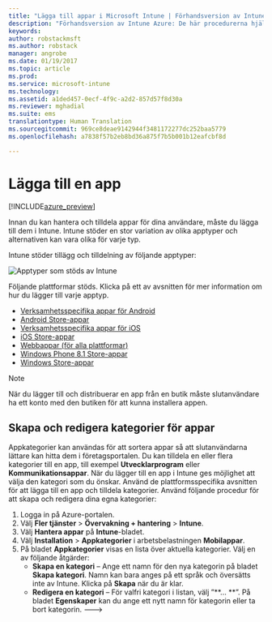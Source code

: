 ```yaml
---
title: "Lägga till appar i Microsoft Intune | Förhandsversion av Intune Azure | Microsoft Docs"
description: "Förhandsversion av Intune Azure: De här procedurerna hjälper dig att få dina appar till Intune, redo att tilldelas till användare och enheter. "
keywords: 
author: robstackmsft
ms.author: robstack
manager: angrobe
ms.date: 01/19/2017
ms.topic: article
ms.prod: 
ms.service: microsoft-intune
ms.technology: 
ms.assetid: a1ded457-0ecf-4f9c-a2d2-857d57f8d30a
ms.reviewer: mghadial
ms.suite: ems
translationtype: Human Translation
ms.sourcegitcommit: 969ce8deae9142944f3481172277dc252baa5779
ms.openlocfilehash: a7838f57b2eb8bd36a875f7b5b001b12eafcbf8d

---
```


# <a name="how-to-add-an-app"></a>Lägga till en app 

[!INCLUDE[azure_preview](../includes/azure_preview.md)]

Innan du kan hantera och tilldela appar för dina användare, måste du lägga till dem i Intune. Intune stöder en stor variation av olika apptyper och alternativen kan vara olika för varje typ.

Intune stöder tillägg och tilldelning av följande apptyper:

![Apptyper som stöds av Intune](./media/app-types.png)

Följande plattformar stöds. Klicka på ett av avsnitten för mer information om hur du lägger till varje apptyp.

- [Verksamhetsspecifika appar för Android](/intune-azure/manage-apps/android-lob-app)
- [Android Store-appar](/intune-azure/manage-apps/android-store-app)
- [Verksamhetsspecifika appar för iOS](/intune-azure/manage-apps/ios-lob-app)
- [iOS Store-appar](/intune-azure/manage-apps/ios-store-app)
- [Webbappar (för alla plattformar)](/intune-azure/manage-apps/web-app)
- [Windows Phone 8.1 Store-appar](/intune-azure/manage-apps/windows-phone-8-1-store-app)
- [Windows Store-appar](/intune-azure/manage-apps/windows-store-app)

> [!NOTE]
> När du lägger till och distribuerar en app från en butik måste slutanvändare ha ett konto med den butiken för att kunna installera appen.

## <a name="how-to-create-and-edit-categories-for-apps"></a>Skapa och redigera kategorier för appar 

Appkategorier kan användas för att sortera appar så att slutanvändarna lättare kan hitta dem i företagsportalen. Du kan tilldela en eller flera kategorier till en app, till exempel **Utvecklarprogram** eller **Kommunikationsappar**. När du lägger till en app i Intune ges möjlighet att välja den kategori som du önskar. Använd de plattformsspecifika avsnitten för att lägga till en app och tilldela kategorier. Använd följande procedur för att skapa och redigera dina egna kategorier: 

1. Logga in på Azure-portalen. 
2. Välj **Fler tjänster** > **Övervakning + hantering** > **Intune**. 
3. Välj **Hantera appar** på **Intune**-bladet. 
4. Välj **Installation** > **Appkategorier** i arbetsbelastningen **Mobilappar**. 
5. På bladet **Appkategorier** visas en lista över aktuella kategorier. Välj en av följande åtgärder: 
    - **Skapa en kategori** – Ange ett namn för den nya kategorin på bladet **Skapa kategori**. Namn kan bara anges på ett språk och översätts inte av Intune. Klicka på **Skapa** när du är klar.
    - **Redigera en kategori** – För valfri kategori i listan, välj ”**... **”. På bladet **Egenskaper** kan du ange ett nytt namn för kategorin eller ta bort kategorin. --->






<!--HONumber=Feb17_HO1-->


